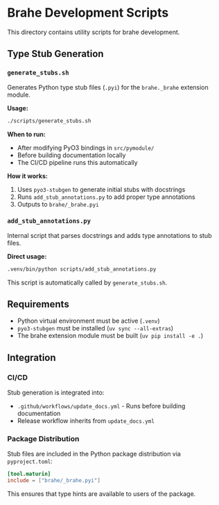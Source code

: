 # Brahe Development Scripts

This directory contains utility scripts for brahe development.

## Type Stub Generation

### `generate_stubs.sh`

Generates Python type stub files (`.pyi`) for the `brahe._brahe` extension module.

**Usage:**
```bash
./scripts/generate_stubs.sh
```

**When to run:**
- After modifying PyO3 bindings in `src/pymodule/`
- Before building documentation locally
- The CI/CD pipeline runs this automatically

**How it works:**
1. Uses `pyo3-stubgen` to generate initial stubs with docstrings
2. Runs `add_stub_annotations.py` to add proper type annotations
3. Outputs to `brahe/_brahe.pyi`

### `add_stub_annotations.py`

Internal script that parses docstrings and adds type annotations to stub files.

**Direct usage:**
```bash
.venv/bin/python scripts/add_stub_annotations.py
```

This script is automatically called by `generate_stubs.sh`.

## Requirements

- Python virtual environment must be active (`.venv`)
- `pyo3-stubgen` must be installed (`uv sync --all-extras`)
- The brahe extension module must be built (`uv pip install -e .`)

## Integration

### CI/CD

Stub generation is integrated into:
- `.github/workflows/update_docs.yml` - Runs before building documentation
- Release workflow inherits from `update_docs.yml`

### Package Distribution

Stub files are included in the Python package distribution via `pyproject.toml`:
```toml
[tool.maturin]
include = ["brahe/_brahe.pyi"]
```

This ensures that type hints are available to users of the package.
